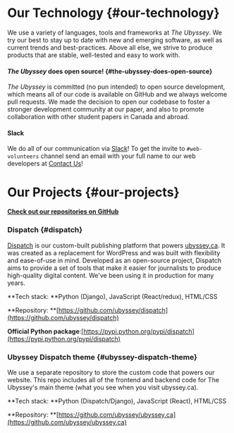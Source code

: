 # Our Technology {#our-technology}

We use a variety of languages, tools and frameworks at _The Ubyssey_. We try our best to stay up to date with new and emerging software, as well as current trends and best-practices. Above all else, we strive to produce products that are stable, well-tested and easy to work with.

#### _The Ubyssey_ does open source! {#the-ubyssey-does-open-source}

_The Ubyssey_ is committed \(no pun intended\) to open source development, which means all of our code is available on GitHub and we always welcome pull requests. We made the decision to open our codebase to foster a stronger development community at our paper, and also to promote collaboration with other student papers in Canada and abroad.

#### Slack

We do all of our communication via [Slack](https://slack.com/)! To get the invite to `#web-volunteers` channel send an email with your full name to our web developers at [Contact Us](https://www.ubyssey.ca/contact/)!

# Our Projects {#our-projects}

[**Check out our repositories on GitHub**](https://github.com/ubyssey)

### Dispatch {#dispatch}

[Dispatch](https://github.com/ubyssey/dispatch) is our custom-built publishing platform that powers [ubyssey.ca](https://www.ubyssey.ca/). It was created as a replacement for WordPress and was built with flexibility and ease-of-use in mind. Developed as an open-source project, Dispatch aims to provide a set of tools that make it easier for journalists to produce high-quality digital content. We've been using it in production for many years.

**Tech stack: **Python \(Django\), JavaScript \(React/redux\), HTML/CSS

**Repository: **[https://github.com/ubyssey/dispatch](https://github.com/ubyssey/dispatch)

**Official Python package**:[https://pypi.python.org/pypi/dispatch](https://pypi.python.org/pypi/dispatch)

### Ubyssey Dispatch theme {#ubyssey-dispatch-theme}

We use a separate repository to store the custom code that powers our website. This repo includes all of the frontend and backend code for The Ubyssey's main theme \(what you see when you visit ubyssey.ca\).

**Tech stack: **Python \(Dispatch/Django\), JavaScript \(React\), HTML/CSS

**Repository: **[https://github.com/ubyssey/ubyssey.ca](https://github.com/ubyssey/ubyssey.ca)

<!-- ### Salary Database {#salary-database}

[The UBC Salary List](http://www.ubyssey.ca/salaries/) holds the salary and expenses of most UBC employees earning at least $75k/year. It was built as a simple microsite, and all of its code lives in a separate repository.

**Tech stack:** Python \(Django\), JavaScript \(jQuery\), HTML/CSS

**Repository:** [https://github.com/ubyssey/salarydb](https://github.com/ubyssey/salarydb)

### Chatbot {#chatbot}

Our newest project aims to deliver the news in a new way. We plan to build a chat bot app using Facebook's Messenger API that will send information about campus news to students in a fun, conversational way. The project will be a combination of web development and machine learning, with lots of room for experimentation!

**Repository:** [https://github.com/ubyssey/chatbot](https://github.com/ubyssey/chatbot)

**Wiki:** [https://github.com/ubyssey/chatbot/wiki](https://github.com/ubyssey/chatbot/wiki) -->

